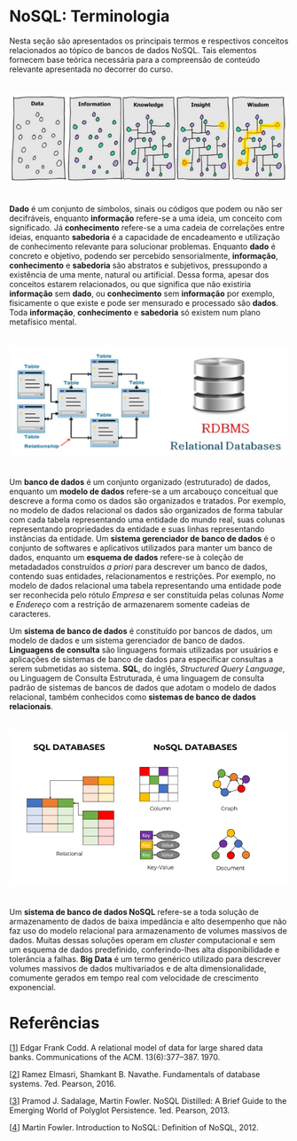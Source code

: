 # NoSQL: Terminologia

Nesta seção são apresentados os principais termos e respectivos conceitos relacionados ao tópico de bancos de dados NoSQL. Tais elementos fornecem base teórica necessária para a compreensão de conteúdo relevante apresentada no decorrer do curso.

<p align="center">
<img width="700" vspace="20" src="../images/Data2Wisdom.jpg">
</p>

**Dado** é um conjunto de símbolos, sinais ou códigos que podem ou não ser decifráveis, enquanto **informação** refere-se a uma ideia, um conceito com significado. Já **conhecimento** refere-se a uma cadeia de correlações entre ideias, enquanto **sabedoria** é a capacidade de encadeamento e utilização de conhecimento relevante para solucionar problemas. Enquanto **dado** é concreto e objetivo, podendo ser percebido sensorialmente, **informação**, **conhecimento** e **sabedoria** são abstratos e subjetivos, pressupondo a existência de uma mente, natural ou artificial. Dessa forma, apesar dos conceitos estarem relacionados, ou que significa que não existiria **informação** sem **dado**, ou **conhecimento** sem **informação** por exemplo, fisicamente o que existe e pode ser mensurado e processado são **dados**. Toda **informação**, **conhecimento** e **sabedoria** só existem num plano metafísico mental.

<p align="center">
<img width="700" vspace="20" src="../images/rdbs.jpg">
</p>

Um **banco de dados** é um conjunto organizado (estruturado) de dados, enquanto um **modelo de dados** refere-se a um arcabouço conceitual que descreve a forma como os dados são organizados e tratados. Por exemplo, no modelo de dados relacional os dados são organizados de forma tabular com cada tabela representando uma entidade do mundo real, suas colunas representando propriedades da entidade e suas linhas representando instâncias da entidade. Um **sistema gerenciador de banco de dados** é o conjunto de softwares e aplicativos utilizados para manter um banco de dados, enquanto um **esquema de dados** refere-se à coleção de metadadados construídos *a priori* para descrever um banco de dados, contendo suas entidades, relacionamentos e restrições. Por exemplo, no modelo de dados relacional uma tabela representando uma entidade  pode ser reconhecida pelo rótulo *Empresa* e ser constituída pelas colunas *Nome* e *Endereço* com a restrição de armazenarem somente cadeias de caracteres.

Um **sistema de banco de dados** é constituído por bancos de dados, um modelo de dados e um sistema gerenciador de banco de dados. **Linguagens de consulta** são linguagens formais utilizadas por usuários e aplicações de sistemas de banco de dados para especificar consultas a serem submetidas ao sistema. **SQL**, do inglês, *Structured Query Language*, ou Linguagem de Consulta Estruturada, é uma linguagem de consulta padrão de sistemas de bancos de dados que adotam o modelo de dados relacional, também conhecidos como **sistemas de banco de dados relacionais**.

<p align="center">
<img width="700" vspace="20" src="../images/sql_nosql.png">
</p>

Um **sistema de banco de dados NoSQL** refere-se a toda solução de armazenamento de dados de baixa impedância e alto desempenho que não faz uso do modelo relacional para armazenamento de volumes massivos de dados. Muitas dessas soluções operam em *cluster* computacional e sem um esquema de dados predefinido, conferindo-lhes alta disponibilidade e tolerância a falhas. **Big Data** é um termo genérico utilizado para descrever volumes massivos de dados multivariados e de alta dimensionalidade, comumente gerados em tempo real com velocidade de crescimento exponencial.

# Refer&ecirc;ncias

<a name="Codd-1970-CACM"></a>\[[1][1]\] Edgar Frank Codd. A relational model of data for large shared data banks. Communications of the ACM. 13(6):377–387. 1970.

<a name="Elmasri-2016-BOOK"></a>\[[2][2]\] Ramez Elmasri, Shamkant B. Navathe. Fundamentals of database systems. 7ed. Pearson, 2016.

<a name="Sadalage-2013-BOOK"></a>\[[3][3]\] Pramod J. Sadalage, Martin Fowler. NoSQL Distilled: A Brief Guide to the Emerging World of Polyglot Persistence. 1ed. Pearson, 2013.

<a name="Fowler-2012-VIDEO"></a>\[[4][4]\] Martin Fowler. Introduction to NoSQL: Definition of NoSQL, 2012.

[1]: https://doi.org/10.1145%2F362384.362685
[2]: https://www.pearson.com/us/higher-education/program/Elmasri-Fundamentals-of-Database-Systems-7th-Edition/PGM189052.html
[3]: https://doi.org/10.5555/2381014
[4]: https://www.youtube.com/watch?v=qI_g07C_Q5I&t=471s
